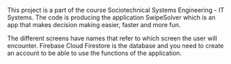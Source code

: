This project is a part of the course Sociotechnical Systems Engineering - IT Systems. The code is producing the application SwipeSolver which is an app that makes decision making easier, faster and more fun.

The different screens have names that refer to which screen the user will encounter. Firebase Cloud Firestore is the database and you need to create an account to be able to use the functions of the application.
